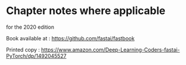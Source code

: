# Chapter notes where applicable

for the 2020 edition

Book available at : https://github.com/fastai/fastbook

Printed copy : https://www.amazon.com/Deep-Learning-Coders-fastai-PyTorch/dp/1492045527
